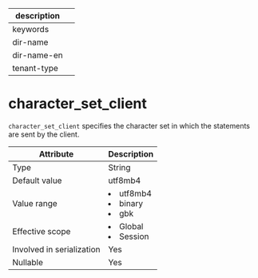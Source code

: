 | description ||
|---|---|
| keywords ||
| dir-name ||
| dir-name-en ||
| tenant-type ||

# character_set_client

`character_set_client` specifies the character set in which the statements are sent by the client.

| **Attribute** | **Description** |
|---------|-----------------------------------------------------------------------------------------------------------------------------------------------------|
| Type | String |
| Default value | utf8mb4 |
| Value range | <li> utf8mb4   <li> binary   <li> gbk |
| Effective scope | <li> Global   <li> Session |
| Involved in serialization | Yes |
| Nullable | Yes |
